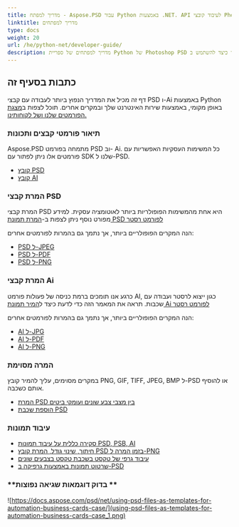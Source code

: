 ```yaml
---
title: מדריך למפתח - Aspose.PSD עבור Python באמצעות .NET. API לעיבוד קובצי Photoshop ו- Illustrator
linktitle: מדריך למפתחים
type: docs
weight: 20
url: /he/python-net/developer-guide/
description: מדריך למפתחים של ספריית Python של Photoshop PSD מסביר כיצד להשתמש ב-Python כדי לעבוד עם קבצי PSD ו-Ai מקומית, דרך שירות האינטרנט שלך או במקרים אחרים.
---
```


## **כתבות בסעיף זה**
דף זה מכיל את המדריך הנפוץ ביותר לעבודה עם קבצי PSD ו-Ai באמצעות Python באופן מקומי, באמצעות שירות האינטרנט שלך ובמקרים אחרים. תוכל לצפות ב[מצגת הפורמטים שלנו ושל לקוחותינו.](/psd/he//python-net/showcases/)

### **תיאור פורמטי קבצים ותכונות**
Aspose.PSD מתמחה בפורמט PSD וב- Ai. כל המשימות העסקיות האפשריות עם פורמטים אלו ניתן לפתור עם SDK שלנו ל-PSD.

- [קובץ PSD](/psd/he//net/psd-file/)
- [קובץ AI](/psd/he//net/ai-adobe-illustrator-format/)

### **המרת קבצי PSD**
המרת קבצי PSD היא אחת מהמשימות הפופולריות ביותר לאוטומציה עסקית. למידע מפורט נוסף ניתן לצפות ב-[המרת תמונת PSD לפורמט רסטר](/psd/he//python-net/converting-psd-image-to-raster-format/)

הנה המקרים הפופולריים ביותר, אך נתמך גם בהמרות לפורמטים אחרים:

- [PSD ל-JPEG](/psd/he//python-net/convert/psd-to-jpg/) 
- [PSD ל-PDF](/psd/he//python-net/convert/psd-to-pdf/) 
- [PSD ל-PNG](/psd/he//python-net/convert/psd-to-png/) 

### **המרת קבצי Ai**
כרגע אנו תומכים ברמת כניסה של פעולות פורמט AI, כגון ייצוא לרסטר ועבודה עם שכבות. תראה את המאמר הזה כדי לדעת כיצד ל[המיר תמונת Ai לפורמט רסטר](/psd/he//python-net/ai-file-manipulation/)

הנה המקרים הפופולריים ביותר, אך נתמך גם בהמרות לפורמטים אחרים:

- [AI ל-JPG](/psd/he//python-net/convert/ai-to-jpg/) 
- [AI ל-PDF](/psd/he//python-net/convert/ai-to-pdf/) 
- [AI ל-PNG](/psd/he//python-net/convert/ai-to-png/)

### **המרה מסוימת**
במקרים מסוימים, עליך להמיר קובץ PNG, GIF, TIFF, JPEG, BMP ל-PSD או להוסיף אותם כשכבה.

- [המרת PSD בין מצבי צבע שונים ועומקי ביטים](/psd/he//python-net/bit-depth-color-mode-convert/)
- [הוספת שכבת PSD](/psd/he//python-net/add-layer-from-file-for-editing/)

### **עיבוד תמונות**
- [סקירה כללית על עיבוד תמונות PSD, PSB, AI](/psd/he//python-net/update-psd-psb-files-with-python/)
- [חיתוך, שינוי גודל, המרת קובץ PSD בזמן המרה ל-PNG](/psd/he//python-net/psd-layer-manipulation/)
- [עיבוד גרפי של טקסט בשכבת טקסט בצבעים שונים](/psd/he//python-net/working-with-drawing-images/)
- [שרטוט תמונות באמצעות גרפיקה ב-PSD](/psd/he//python-net/graphics-api/) 

### **בדוק דוגמאות שגיאה נפוצות **

![https://docs.aspose.com/psd/net/using-psd-files-as-templates-for-automation-business-cards-case/](using-psd-files-as-templates-for-automation-business-cards-case_1.png)
